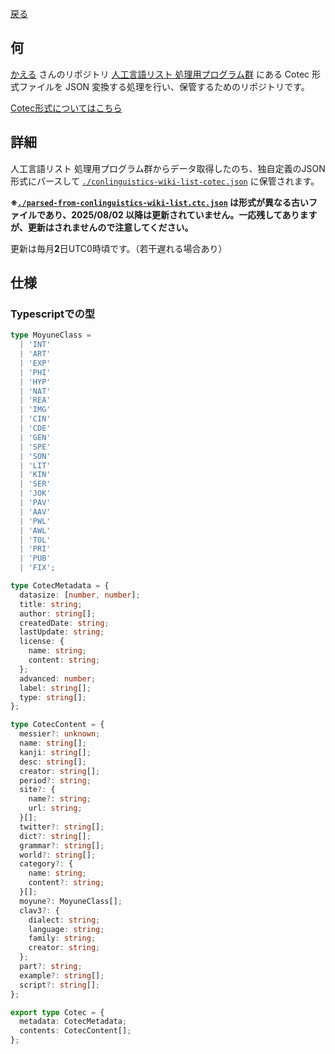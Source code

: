 
[戻る](/.)

## 何

[かえる](https://github.com/kaeru2193) さんのリポジトリ [人工言語リスト 処理用プログラム群](https://github.com/kaeru2193/Conlang-List-Works/) にある Cotec 形式ファイルを JSON 変換する処理を行い、保管するためのリポジトリです。

[Cotec形式についてはこちら](https://migdal.jp/cl_kiita/cotec-conlang-table-expression-powered-by-csv-clakis-rfc-2h86)

## 詳細

人工言語リスト 処理用プログラム群からデータ取得したのち、独自定義のJSON形式にパースして [`./conlinguistics-wiki-list-cotec.json`](./conlinguistics-wiki-list-cotec.json) に保管されます。

**※[`./parsed-from-conlinguistics-wiki-list.ctc.json`](./parsed-from-conlinguistics-wiki-list.ctc.json) は形式が異なる古いファイルであり、2025/08/02 以降は更新されていません。一応残してありますが、更新はされませんので注意してください。**

更新は毎月**2**日UTC0時頃です。（若干遅れる場合あり）

## 仕様

### Typescriptでの型

```typescript
type MoyuneClass =
  | 'INT'
  | 'ART'
  | 'EXP'
  | 'PHI'
  | 'HYP'
  | 'NAT'
  | 'REA'
  | 'IMG'
  | 'CIN'
  | 'CDE'
  | 'GEN'
  | 'SPE'
  | 'SON'
  | 'LIT'
  | 'KIN'
  | 'SER'
  | 'JOK'
  | 'PAV'
  | 'AAV'
  | 'PWL'
  | 'AWL'
  | 'TOL'
  | 'PRI'
  | 'PUB'
  | 'FIX';

type CotecMetadata = {
  datasize: [number, number];
  title: string;
  author: string[];
  createdDate: string;
  lastUpdate: string;
  license: { 
    name: string;
    content: string;
  };
  advanced: number;
  label: string[];
  type: string[];
};

type CotecContent = {
  messier?: unknown;
  name: string[];
  kanji: string[];
  desc: string[];
  creator: string[];
  period?: string;
  site?: {
    name?: string;
    url: string;
  }[];
  twitter?: string[];
  dict?: string[];
  grammar?: string[];
  world?: string[];
  category?: {
    name: string;
    content?: string;
  }[];
  moyune?: MoyuneClass[];
  clav3?: {
    dialect: string;
    language: string;
    family: string;
    creator: string;
  };
  part?: string;
  example?: string[];
  script?: string[];
};

export type Cotec = {
  metadata: CotecMetadata;
  contents: CotecContent[];
};
```
